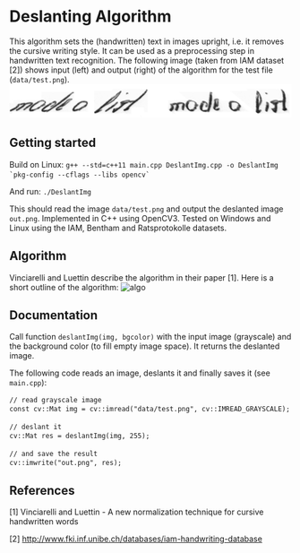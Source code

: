 # Deslanting Algorithm
This algorithm sets the (handwritten) text in images upright, i.e. it removes the cursive writing style.
It can be used as a preprocessing step in handwritten text recognition.
The following image (taken from IAM dataset \[2]) shows input (left) and output (right) of the algorithm for the test file (```data/test.png```).
![deslanting](./doc/deslanting.png)


## Getting started
Build on Linux:
```g++ --std=c++11 main.cpp DeslantImg.cpp -o DeslantImg `pkg-config --cflags --libs opencv` ```

And run:
```./DeslantImg```

This should read the image ```data/test.png``` and output the deslanted image ```out.png```.
Implemented in C++ using OpenCV3.
Tested on Windows and Linux using the IAM, Bentham and Ratsprotokolle datasets.


## Algorithm 
Vinciarelli and Luettin describe the algorithm in their paper \[1].
Here is a short outline of the algorithm:
![algo](./doc/algo.png)


## Documentation
Call function ```deslantImg(img, bgcolor)``` with the input image (grayscale) and the background color (to fill empty image space).
It returns the deslanted image.

The following code reads an image, deslants it and finally saves it (see ```main.cpp```):
```
// read grayscale image
const cv::Mat img = cv::imread("data/test.png", cv::IMREAD_GRAYSCALE);

// deslant it
cv::Mat res = deslantImg(img, 255);

// and save the result
cv::imwrite("out.png", res);
```


## References

\[1] Vinciarelli and Luettin - A new normalization technique for cursive handwritten words

\[2] http://www.fki.inf.unibe.ch/databases/iam-handwriting-database
